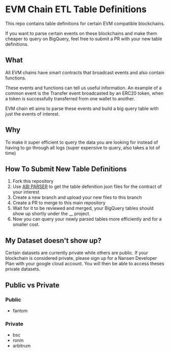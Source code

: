 # EVM Chain ETL Table Definitions

This repo contains table definitions for certain EVM compatible blockchains.

If you want to parse certain events on these blockchains and make them cheaper to query on BigQuery, feel free to submit a PR with your new table definitions. 
## What

All EVM chains have smart contracts that broadcast events and also contain functions.

These events and functions can tell us useful information. An example of a common event is the Transfer event broadcasted by an ERC20 token, when a token is successfully transferred from one wallet to another.

EVM chain etl aims to parse these events and build a big query table with just the events of interest.

## Why

To make it super efficient to query the data you are looking for instead of having to go through all logs (super expensive to query, also takes a lot of time)

## How To Submit New Table Definitions 

1. Fork this repository 
2. Use [ABI PARSER](https://nansen-contract-parser-prod.web.app/) to get the table defenition json files for the contract of your interest 
3. Create a new branch and upload your new files to this branch
4. Create a PR to merge to this main repository
5. Wait for it to be reviewed and merged, your BigQuery tables should show up shortly under the __ project. 
6. Now you can query your newly parsed tables more efficiently and for a smaller cost. 


## My Dataset doesn't show up? 

Certain datasets are currently private while others are public. If your blockchain is considered private, please sign up for a Nansen Developer Plan with your google cloud account. You will then be able to access theses private datasets. 

## Public vs Private 

### Public

- fantom 

### Private

- bsc
- ronin 
- arbitrum 
